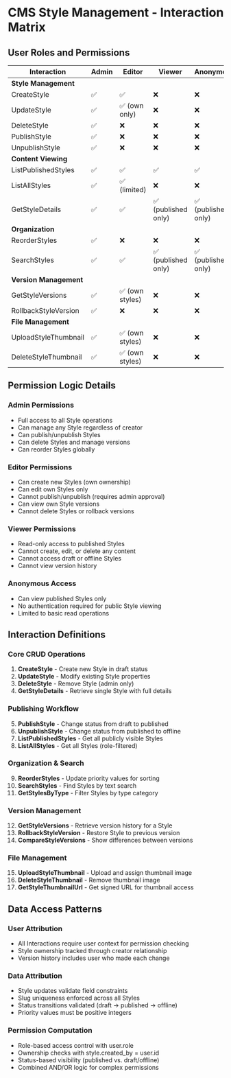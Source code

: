 # CMS Style Management - Interaction Matrix

## User Roles and Permissions

| Interaction | Admin | Editor | Viewer | Anonymous |
|-------------|-------|---------|---------|-----------|
| **Style Management** |
| CreateStyle | ✅ | ✅ | ❌ | ❌ |
| UpdateStyle | ✅ | ✅ (own only) | ❌ | ❌ |
| DeleteStyle | ✅ | ❌ | ❌ | ❌ |
| PublishStyle | ✅ | ❌ | ❌ | ❌ |
| UnpublishStyle | ✅ | ❌ | ❌ | ❌ |
| **Content Viewing** |
| ListPublishedStyles | ✅ | ✅ | ✅ | ✅ |
| ListAllStyles | ✅ | ✅ (limited) | ❌ | ❌ |
| GetStyleDetails | ✅ | ✅ | ✅ (published only) | ✅ (published only) |
| **Organization** |
| ReorderStyles | ✅ | ❌ | ❌ | ❌ |
| SearchStyles | ✅ | ✅ | ✅ (published only) | ✅ (published only) |
| **Version Management** |
| GetStyleVersions | ✅ | ✅ (own styles) | ❌ | ❌ |
| RollbackStyleVersion | ✅ | ❌ | ❌ | ❌ |
| **File Management** |
| UploadStyleThumbnail | ✅ | ✅ (own styles) | ❌ | ❌ |
| DeleteStyleThumbnail | ✅ | ✅ (own styles) | ❌ | ❌ |

## Permission Logic Details

### Admin Permissions
- Full access to all Style operations
- Can manage any Style regardless of creator
- Can publish/unpublish Styles
- Can delete Styles and manage versions
- Can reorder Styles globally

### Editor Permissions
- Can create new Styles (own ownership)
- Can edit own Styles only
- Cannot publish/unpublish (requires admin approval)
- Can view own Style versions
- Cannot delete Styles or rollback versions

### Viewer Permissions
- Read-only access to published Styles
- Cannot create, edit, or delete any content
- Cannot access draft or offline Styles
- Cannot view version history

### Anonymous Access
- Can view published Styles only
- No authentication required for public Style viewing
- Limited to basic read operations

## Interaction Definitions

### Core CRUD Operations
1. **CreateStyle** - Create new Style in draft status
2. **UpdateStyle** - Modify existing Style properties
3. **DeleteStyle** - Remove Style (admin only)
4. **GetStyleDetails** - Retrieve single Style with full details

### Publishing Workflow
5. **PublishStyle** - Change status from draft to published
6. **UnpublishStyle** - Change status from published to offline
7. **ListPublishedStyles** - Get all publicly visible Styles
8. **ListAllStyles** - Get all Styles (role-filtered)

### Organization & Search
9. **ReorderStyles** - Update priority values for sorting
10. **SearchStyles** - Find Styles by text search
11. **GetStylesByType** - Filter Styles by type category

### Version Management
12. **GetStyleVersions** - Retrieve version history for a Style
13. **RollbackStyleVersion** - Restore Style to previous version
14. **CompareStyleVersions** - Show differences between versions

### File Management
15. **UploadStyleThumbnail** - Upload and assign thumbnail image
16. **DeleteStyleThumbnail** - Remove thumbnail image
17. **GetStyleThumbnailUrl** - Get signed URL for thumbnail access

## Data Access Patterns

### User Attribution
- All Interactions require user context for permission checking
- Style ownership tracked through creator relationship
- Version history includes user who made each change

### Data Attribution
- Style updates validate field constraints
- Slug uniqueness enforced across all Styles
- Status transitions validated (draft → published → offline)
- Priority values must be positive integers

### Permission Computation
- Role-based access control with user.role
- Ownership checks with style.created_by = user.id
- Status-based visibility (published vs. draft/offline)
- Combined AND/OR logic for complex permissions